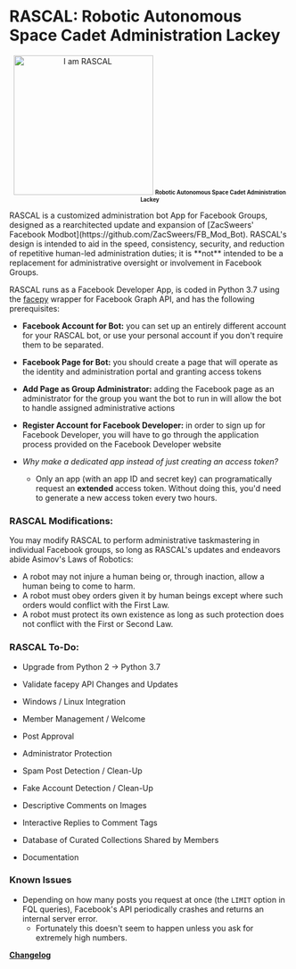RASCAL: Robotic Autonomous Space Cadet Administration Lackey
============================================================

<p align="center">
  <img src="https://i.imgur.com/jmm8B6z.jpg" alt="I am RASCAL" height="250"/>
  <sub><sup><strong>Robotic Autonomous Space Cadet Administration Lackey</strong></sup></sub>
</p>

</hr>
RASCAL is a customized administration bot App for Facebook Groups, designed as a rearchitected update and expansion of [ZacSweers' Facebook Modbot](https://github.com/ZacSweers/FB_Mod_Bot). RASCAL's design is intended to aid in the speed, consistency, security, and reduction of repetitive human-led administration duties; it is **not** intended to be a replacement for administrative oversight or involvement in Facebook Groups.

RASCAL runs as a Facebook Developer App, is coded in Python 3.7 using the [facepy](https://github.com/jgorset/facepy) wrapper for Facebook Graph API, and has the following prerequisites:

- **Facebook Account for Bot:** you can set up an entirely different account for your RASCAL bot, or use your personal account if you don't require them to be separated.
- **Facebook Page for Bot:** you should create a page that will operate as the identity and administration portal and granting access tokens
- **Add Page as Group Administrator:** adding the Facebook page as an administrator for the group you want the bot to run in will allow the bot to handle assigned administrative actions
- **Register Account for Facebook Developer:** in order to sign up for Facebook Developer, you will have to go through the application process provided on the Facebook Developer website

- *Why make a dedicated app instead of just creating an access token?*
  - Only an app (with an app ID and secret key) can programatically request an **extended** access token. Without doing this, you'd need to generate a new access token every two hours.

### RASCAL Modifications:

You may modify RASCAL to perform administrative taskmastering in individual Facebook groups, so long as RASCAL's updates and endeavors abide Asimov's Laws of Robotics:

* A robot may not injure a human being or, through inaction, allow a human being to come to harm.
* A robot must obey orders given it by human beings except where such orders would conflict with the First Law.
* A robot must protect its own existence as long as such protection does not conflict with the First or Second Law.

### RASCAL To-Do:

* Upgrade from Python 2 -> Python 3.7
* Validate facepy API Changes and Updates
* Windows / Linux Integration

* Member Management / Welcome
* Post Approval
* Administrator Protection
* Spam Post Detection / Clean-Up
* Fake Account Detection / Clean-Up
* Descriptive Comments on Images
* Interactive Replies to Comment Tags
* Database of Curated Collections Shared by Members

* Documentation

### Known Issues

* Depending on how many posts you request at once (the `LIMIT` option in FQL queries), Facebook's API periodically crashes and returns an internal server error.
  * Fortunately this doesn't seem to happen unless you ask for extremely high numbers.


**[Changelog](https://github.com/WhitneyOnTheWeb/RASCAL/blob/master/CHANGELOG.md)**